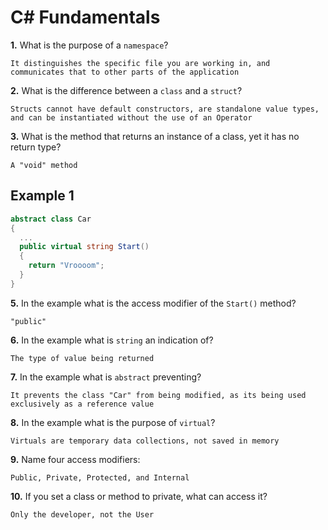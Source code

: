 # C# Fundamentals

**1.** What is the purpose of a `namespace`?

<!-- enter you answer in the space below -->

```
It distinguishes the specific file you are working in, and communicates that to other parts of the application
```

**2.** What is the difference between a `class` and a `struct`?

<!-- enter you answer in the space below -->

```
Structs cannot have default constructors, are standalone value types, and can be instantiated without the use of an Operator
```

**3.** What is the method that returns an instance of a class, yet it has no return type?

<!-- enter you answer in the space below -->

```
A "void" method
```

## Example 1

```c#
abstract class Car
{
  ...
  public virtual string Start()
  {
    return "Vroooom";
  }
}
```

**5.** In the example what is the access modifier of the `Start()` method?

<!-- enter you answer in the space below -->

```
"public"
```

**6.** In the example what is `string` an indication of?

<!-- enter you answer in the space below -->

```
The type of value being returned
```

**7.** In the example what is `abstract` preventing?

<!-- enter you answer in the space below -->

```
It prevents the class "Car" from being modified, as its being used exclusively as a reference value
```

**8.** In the example what is the purpose of `virtual`?

<!-- enter you answer in the space below -->

```
Virtuals are temporary data collections, not saved in memory
```

**9.** Name four access modifiers:

<!-- enter you answer in the space below -->

```
Public, Private, Protected, and Internal
```

**10.** If you set a class or method to private, what can access it?

<!-- enter you answer in the space below -->

```
Only the developer, not the User
```
